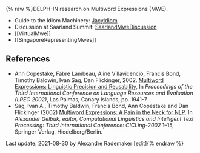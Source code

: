 {% raw %}DELPH-IN research on Multiword Expressions (MWE).

- Guide to the Idiom Machinery: [JacyIdiom](https://blog.inductorsoftware.com/docsproto/grammars/JacyIdiom)
- Discussion at Saarland Summit:
[SaarlandMweDiscussion](../SaarlandMweDiscussion)
- [[VirtualMwe]]
- [[SingaporeRepresentingMwes]]

## References

- Ann Copestake, Fabre Lambeau, Aline Villavicencio, Francis Bond,
Timothy Baldwin, Ivan Sag, Dan Flickinger, 2002. [Multiword
Expressions: Linguistic Precision and
Reusability](http://www.lrec-conf.org/proceedings/lrec2002/pdf/145.pdf),
In *Proceedings of the Third International Conference on Language
Resources and Evaluation (LREC 2002)*, Las Palmas, Canary Islands,
pp. 1941-7
- Sag, Ivan A., Timothy Baldwin, Francis Bond, Ann Copestake and Dan
Flickinger (2002) [Multiword Expressions: A Pain in the Neck for
NLP](http://web.mysites.ntu.edu.sg/fcbond/open/pubs/2002-cicling-mwe.pdf).
In *Alexander Gelbuk, editor, Computational Linguistics and
Intelligent Text Processing: Third International Conference:
CICLing-2002* 1–15, Springer-Verlag, Hiedelberg/Berlin.

Last update: 2021-08-30 by Alexandre Rademaker [[edit](https://github.com/delph-in/docs/wiki/MweTop/_edit)]{% endraw %}